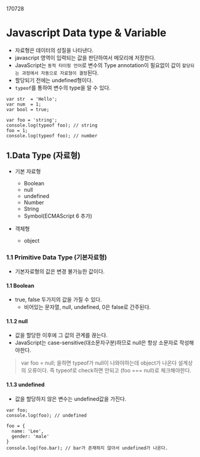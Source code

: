 170728

# Javascript Data type & Variable

- 자료형은 데이터의 성질을 나타낸다.
- javascript 영역이 입력되는 값을 판단하여서 메모리에 저장한다.
- JavaScript는 `동적 타이핑 언어`로 변수의 Type annotation이 필요없이 값이 `할당되는 과정에서 자동으로 자료형이 결정`된다.
- 할당되기 전에는 undefined형이다.
- `typeof`를 통하여 변수의 type을 알 수 있다.

```
var str  = 'Hello';
var num  = 1;
var bool = true;

var foo = 'string';
console.log(typeof foo); // string
foo = 1;
console.log(typeof foo); // number

```

## 1.Data Type (자료형)
- 기본 자료형
  - Boolean
  - null
  - undefined
  - Number
  - String
  - Symbol(ECMAScript 6 추가)

- 객체형
  - object

### 1.1 Primitive Data Type (기본자료형)
- 기본자료형의 값은 변경 불가능한 값이다.

#### 1.1 Boolean
- true, false 두가지의 값을 가질 수 있다.
  - 비어있는 문자열, null, undefined, 0은 false로 간주된다.

#### 1.1.2 null
- 값을 할당한 이후에 그 값의 관계를 끊는다.
- JavaScript는 case-sensitive(대소문자구분)하므로 null은 항상 소문자로 작성해야한다.

> var foo = null; 을하면 typeof가 null이 나와야하는데 object가 나온다 설계상의 오류이다. 즉 typeof로 check하면 안되고 (foo === null)로 체크해야한다.

#### 1.1.3 undefined
- 값을 할당하지 않은 변수는 undefined값을 가진다.

```
var foo;
console.log(foo); // undefined

foo = {
  name: 'Lee',
  gender: 'male'
}
console.log(foo.bar); // bar가 존재하지 않아서 undefined가 나온다. 

```
